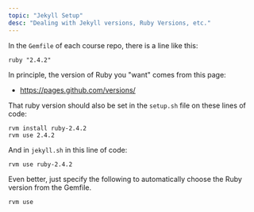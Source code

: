 ```yaml
---
topic: "Jekyll Setup"
desc: "Dealing with Jekyll versions, Ruby Versions, etc."
---
```


In the `Gemfile` of each course repo, there is a line like this:

```
ruby "2.4.2"
```

In principle, the version of Ruby you "want" comes from this page:

* <https://pages.github.com/versions/>

That ruby version should also be set in the `setup.sh` file on these lines of code:

```
rvm install ruby-2.4.2
rvm use	2.4.2
```

And in `jekyll.sh` in this line of code:

```
rvm use ruby-2.4.2
```

Even better, just specify the following to automatically choose the Ruby version from the Gemfile.

```
rvm use
``` 

